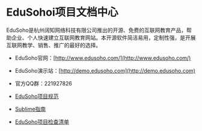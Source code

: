 # EduSohoi项目文档中心

EduSoho是杭州阔知网络科技有限公司推出的开源、免费的互联网教育产品，帮助企业、个人快速建立互联网教育网站。本开源软件简洁易用，定制性强，是开展互联网教学、销售、推广的最好的选择。

* EduSoho官网：[http://www.edusoho.com/](http://www.edusoho.com/)
* EduSoho演示站：[http://demo.edusoho.com](http://demo.edusoho.com)
* 官方QQ群：221927826

* [EduSoho项目规范](https://github.com/wenqinruan/Edusoho-Ducument/blob/master/EduSoho%E9%A1%B9%E7%9B%AE%E8%A7%84%E8%8C%83.md)
* [Sublime指南](https://github.com/wenqinruan/Edusoho-Ducument/blob/master/Sublime%E6%8C%87%E5%8D%97.md)
* [EduSoho项目检查清单](https://github.com/wenqinruan/Edusoho-Ducument/blob/master/EduSoho%E9%A1%B9%E7%9B%AE%E6%A3%80%E6%9F%A5%E6%B8%85%E5%8D%95.md)

